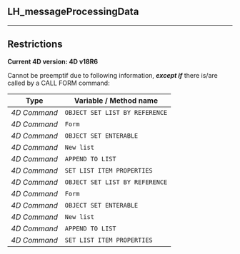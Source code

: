 ﻿## LH_messageProcessingData---## Restrictions**Current 4D version: 4D v18R6**Cannot be preemptif due to following information, ***except if*** there is/are called by a CALL FORM command:|Type|Variable / Method name||------|------||*4D Command*|`OBJECT SET LIST BY REFERENCE`||*4D Command*|`Form`||*4D Command*|`OBJECT SET ENTERABLE`||*4D Command*|`New list`||*4D Command*|`APPEND TO LIST`||*4D Command*|`SET LIST ITEM PROPERTIES`||*4D Command*|`OBJECT SET LIST BY REFERENCE`||*4D Command*|`Form`||*4D Command*|`OBJECT SET ENTERABLE`||*4D Command*|`New list`||*4D Command*|`APPEND TO LIST`||*4D Command*|`SET LIST ITEM PROPERTIES`|